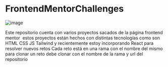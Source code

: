 # FrontendMentorChallenges
![image](https://user-images.githubusercontent.com/56416438/230523893-0299d086-04d0-4c19-90d1-9594f92312af.png)


Este repositorio cuenta con varios proyectos sacados de la página frontend mentor 
estos proyectos están hechos con distintas tecnologías como son HTML CSS JS Tailwind y recientemente estoy incorporando React para resolver nuevos retos
Cada reto está en una rama con el nombre del mismo
para clonar un reto debe clonar con el nombre de la rama y url del repositorio
